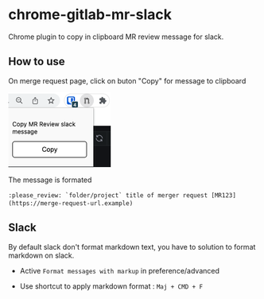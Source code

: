 # chrome-gitlab-mr-slack

Chrome plugin to copy in clipboard MR review message for slack.

## How to use 

On merge request page, click on buton "Copy" for message to clipboard

![example](/images/example.png?raw=true)

The message is formated 

```
:please_review: `folder/project` title of merger request [MR123](https://merge-request-url.example)
```


## Slack 

By default slack don't format markdown text, you have to solution to format markdown on slack. 

- Active `Format messages with markup` in preference/advanced

- Use shortcut to apply markdown format : `Maj + CMD + F`
